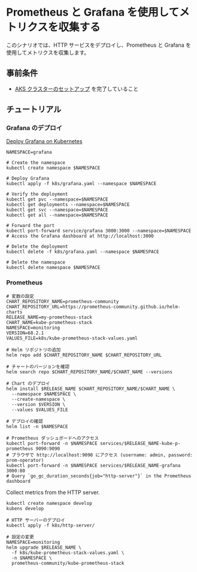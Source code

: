 # Prometheus と Grafana を使用してメトリクスを収集する

このシナリオでは、HTTP サービスをデプロイし、Prometheus と Grafana を使用してメトリクスを収集します。

## 事前条件

- [AKS クラスターのセットアップ](./0_setup_aks_cluster.md) を完了していること

## チュートリアル

### Grafana のデプロイ

[Deploy Grafana on Kubernetes](https://grafana.com/docs/grafana/latest/setup-grafana/installation/kubernetes/)

```shell
NAMESPACE=grafana

# Create the namespace
kubectl create namespace $NAMESPACE

# Deploy Grafana
kubectl apply -f k8s/grafana.yaml --namespace $NAMESPACE

# Verify the deployment
kubectl get pvc --namespace=$NAMESPACE
kubectl get deployments --namespace=$NAMESPACE
kubectl get svc --namespace=$NAMESPACE
kubectl get all --namespace=$NAMESPACE

# Forward the port
kubectl port-forward service/grafana 3000:3000 --namespace=$NAMESPACE
# Access the Grafana dashboard at http://localhost:3000

# Delete the deployment
kubectl delete -f k8s/grafana.yaml --namespace $NAMESPACE

# Delete the namespace
kubectl delete namespace $NAMESPACE
```

### Prometheus

```shell
# 変数の設定
CHART_REPOSITORY_NAME=prometheus-community
CHART_REPOSITORY_URL=https://prometheus-community.github.io/helm-charts
RELEASE_NAME=my-prometheus-stack
CHART_NAME=kube-prometheus-stack
NAMESPACE=monitoring
VERSION=68.2.1
VALUES_FILE=k8s/kube-prometheus-stack-values.yaml

# Helm リポジトリの追加
helm repo add $CHART_REPOSITORY_NAME $CHART_REPOSITORY_URL

# チャートのバージョンを確認
helm search repo $CHART_REPOSITORY_NAME/$CHART_NAME --versions

# Chart のデプロイ
helm install $RELEASE_NAME $CHART_REPOSITORY_NAME/$CHART_NAME \
  --namespace $NAMESPACE \
  --create-namespace \
  --version $VERSION \
  --values $VALUES_FILE

# デプロイの確認
helm list -n $NAMESPACE

# Prometheus ダッシュボードへのアクセス
kubectl port-forward -n $NAMESPACE services/$RELEASE_NAME-kube-p-prometheus 9090:9090
# ブラウザで http://localhost:9090 にアクセス (username: admin, password: prom-operator)
kubectl port-forward -n $NAMESPACE services/$RELEASE_NAME-grafana 3000:80
# Query `go_gc_duration_seconds{job="http-server"}` in the Prometheus dashboard
```

Collect metrics from the HTTP server.

```shell
kubectl create namespace develop
kubens develop

# HTTP サーバーのデプロイ
kubectl apply -f k8s/http-server/

# 設定の変更
NAMESPACE=monitoring
helm upgrade $RELEASE_NAME \
  -f k8s/kube-prometheus-stack-values.yaml \
  -n $NAMESPACE \
  prometheus-community/kube-prometheus-stack
```
